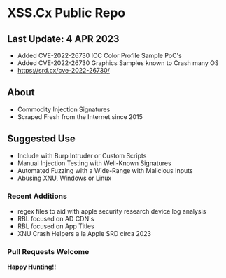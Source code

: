 # XSS.Cx Public Repo

## Last Update: 4 APR 2023
- Added CVE-2022-26730 ICC Color Profile Sample PoC's
- Added CVE-2022-26730 Graphics Samples known to Crash many OS
- https://srd.cx/cve-2022-26730/

## About
- Commodity Injection Signatures
- Scraped Fresh from the Internet since 2015 

## Suggested Use 
- Include with Burp Intruder or Custom Scripts
- Manual Injection Testing with Well-Known Signatures
- Automated Fuzzing with a Wide-Range with Malicious Inputs
- Abusing XNU, Windows or Linux  

### Recent Additions
- regex files to aid with apple security research device log analysis
- RBL focused on AD CDN's
- RBL focused on App Titles 
- XNU Crash Helpers a la Apple SRD circa 2023

### Pull Requests Welcome

__Happy Hunting!!__
